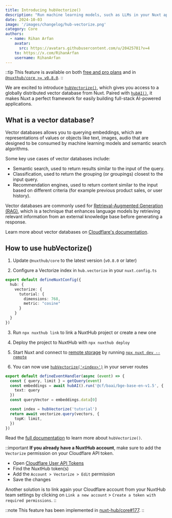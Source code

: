 ```yaml
---
title: Introducing hubVectorize()
description: "Run machine learning models, such as LLMs in your Nuxt application, with minimal setup."
date: 2024-10-03
image: '/images/changelog/hub-vectorize.png'
category: Core
authors:
  - name: Rihan Arfan
    avatar:
      src: https://avatars.githubusercontent.com/u/20425781?v=4
    to: https://x.com/RihanArfan
    username: RihanArfan
---
```


::tip
This feature is available on both [free and pro plans](/pricing) and in [`@nuxthub/core >= v0.8.0`](https://github.com/nuxt-hub/core/releases/tag/v0.8.0).
::

We are excited to introduce [`hubVectorize()`](/docs/features/vectorize), which gives you access to a globally distributed vector database from Nuxt. Paired with [`hubAI()`](/docs/features/ai), it makes Nuxt a perfect framework for easily building full-stack AI-powered applications.

## What is a vector database?

Vector databases allows you to querying embeddings, which are representations of values or objects like text, images, audio that are designed to be consumed by machine learning models and semantic search algorithms.

Some key use cases of vector databases include:
- Semantic search, used to return results similar to the input of the query.
- Classification, used to return the grouping (or groupings) closest to the input query.
- Recommendation engines, used to return content similar to the input based on different criteria (for example previous product sales, or user history).

Vector databases are commonly used for [Retrieval-Augmented Generation (RAG)](https://developers.cloudflare.com/reference-architecture/diagrams/ai/ai-rag/), which is a technique that enhances language models by retrieving relevant information from an external knowledge base before generating a response.

Learn more about vector databases on [Cloudflare's documentation](https://developers.cloudflare.com/vectorize/reference/what-is-a-vector-database/).

## How to use hubVectorize()

1. Update `@nuxthub/core` to the latest version (`v0.8.0` or later)

2. Configure a Vectorize index in `hub.vectorize` in your `nuxt.config.ts`

```ts [nuxt.config.ts]
export default defineNuxtConfig({
  hub: {
    vectorize: {
      tutorial: {
        dimensions: 768,
        metric: "cosine"
      }
    }
  }
})
```

3. Run `npx nuxthub link` to link a NuxtHub project or create a new one

4. Deploy the project to NuxtHub with `npx nuxthub deploy`

5. Start Nuxt and connect to [remote storage](/docs/getting-started/remote-storage) by running [`npx nuxt dev --remote`](/docs/getting-started/remote-storage)

5. You can now use [`hubVectorize('<index>')`](/docs/features/vectorize) in your server routes

```ts [server/api/vectorize-search.ts]
export default defineEventHandler(async (event) => {
  const { query, limit } = getQuery(event)
  const embeddings = await hubAI().run('@cf/baai/bge-base-en-v1.5', {
    text: query
  })
  const queryVector = embeddings.data[0]

  const index = hubVectorize('tutorial')
  return await vectorize.query(vectors, {
    topK: limit,
  })
})
```

Read the [full documentation](/docs/features/vectorize) to learn more about `hubVectorize()`.

::important
**If you already have a NuxtHub account**, make sure to add the `Vectorize` permission on your Cloudflare API token.

- Open [Cloudflare User API Tokens](https://dash.cloudflare.com/profile/api-tokens)
- Find the NuxtHub token(s)
- Add the `Account > Vectorize > Edit` permission
- Save the changes

Another solution is to link again your Cloudflare account from your NuxtHub team settings by clicking on `Link a new account` > `Create a token with required permissions`.
::

::note
This feature has been implemented in [nuxt-hub/core#177](https://github.com/nuxt-hub/core/pull/177).
::
